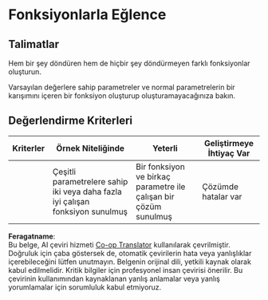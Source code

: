 <!--
CO_OP_TRANSLATOR_METADATA:
{
  "original_hash": "8973f96157680a13e9446e4bb540ee57",
  "translation_date": "2025-08-25T21:45:51+00:00",
  "source_file": "2-js-basics/2-functions-methods/assignment.md",
  "language_code": "tr"
}
-->
# Fonksiyonlarla Eğlence

## Talimatlar

Hem bir şey döndüren hem de hiçbir şey döndürmeyen farklı fonksiyonlar oluşturun.

Varsayılan değerlere sahip parametreler ve normal parametrelerin bir karışımını içeren bir fonksiyon oluşturup oluşturamayacağınıza bakın.

## Değerlendirme Kriterleri

| Kriterler | Örnek Niteliğinde                                                                     | Yeterli                                                         | Geliştirmeye İhtiyaç Var |
| --------- | ------------------------------------------------------------------------------------- | ---------------------------------------------------------------- | ------------------------- |
|           | Çeşitli parametrelere sahip iki veya daha fazla iyi çalışan fonksiyon sunulmuş        | Bir fonksiyon ve birkaç parametre ile çalışan bir çözüm sunulmuş | Çözümde hatalar var       |

**Feragatname**:  
Bu belge, AI çeviri hizmeti [Co-op Translator](https://github.com/Azure/co-op-translator) kullanılarak çevrilmiştir. Doğruluk için çaba göstersek de, otomatik çevirilerin hata veya yanlışlıklar içerebileceğini lütfen unutmayın. Belgenin orijinal dili, yetkili kaynak olarak kabul edilmelidir. Kritik bilgiler için profesyonel insan çevirisi önerilir. Bu çevirinin kullanımından kaynaklanan yanlış anlamalar veya yanlış yorumlamalar için sorumluluk kabul etmiyoruz.
